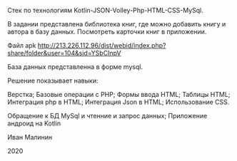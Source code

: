 

Стек по технологиям Kotlin-JSON-Volley-Php-HTML-CSS-MySql.

В задании представлена библиотека книг, где можно добавить книгу и автора в базу данных. Посмотреть карточки книг в приложении.

Файл apk http://213.226.112.96/dist/webid/index.php?share/folder&user=104&sid=YSbCInpV

База данных представленна в форме mysql.

Решение показывает навыки:

Верстка;
Базовые операции с PHP;
Формы ввода HTML; 
Таблицы HTML; 
Интеграция php в HTML;
Интеграция Json в HTML;
Использование CSS.

Обращение  к БД MySql и  чтенние и запрос данных;
Приложение андроид на Kotlin

Иван Малинин

2020


